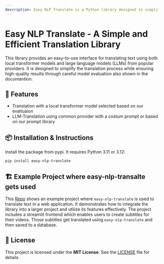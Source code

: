 ```yaml
---
description: Easy NLP Translate is a Python library designed to simplify text translation. It offers an easy-to-use interface for high-quality results, leveraging both carefully evaluated local transformer models and powerful Large Language Models (LLMs) from popular providers. Customize your translations with flexible prompt options. Requires Python 3.11 or 3.12.---
---
```

# Easy NLP Translate - A Simple and Efficient Translation Library

This library provides an easy-to-use interface for translating text using both local transformer models and large language models (LLMs) from popular providers. It is designed to simplify the translation process while ensuring high-quality results through careful model evaluation also shown in the documantion.

## 🚀 Features

- Translation with a local transformer model selected based on our evaltuaion
- LLM-Translation using common provider with a costum prompt or based on our prompt library

## 📦 Installation & Instructions

Install the package from pypi. It requires Python 3.11 or 3.12:

```bash
pip install easy-nlp-translate
```

## 🏗️ Example Project where easy-nlp-transalte gets used

This [Repo](https://github.com/philipp-mey/nlp_frontend) shows an example project where `easy-nlp-translate` is used to translate text in a web application. It demonstrates how to integrate the library into a larger project and utilize its features effectively. The project includes a streamlit frontend which enables users to create subtitles for their videos. Those subtitles get translated using `easy-nlp-translate` and then saved to a database.
## 🧾 License

This project is licensed under the **MIT License**. See the [LICENSE](https://github.com/olefSch/easy_translate/blob/main/LICENSE) file for details.
